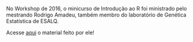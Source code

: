 No Workshop de 2016, o minicurso de Introdução ao R foi ministrado pelo mestrando Rodrigo Amadeu, também membro do laboratório de Genética Estatística de ESALQ.

Acesse [aqui](https://rramadeu.github.io/2016/08/08/Introduction-to-R/) o material feito por ele!